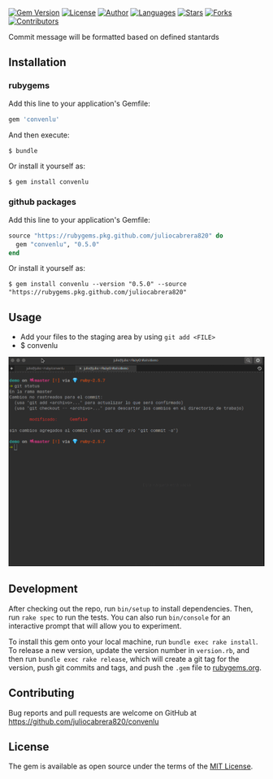 [![Gem Version](https://badge.fury.io/rb/convenlu.svg)](https://badge.fury.io/rb/convenlu)
[![License](https://img.shields.io/github/license/juliocabrera820/convenlu?color=233D3D4&style=flat)](https://opensource.org/licenses/MIT)
[![Author](https://img.shields.io/badge/author-juliocabrera820-3D3D4D?color=233D3D4&style=flat)](https://github.com/juliocabrera820)
[![Languages](https://img.shields.io/github/languages/count/juliocabrera820/convenlu?color=%233D3D4D&style=flat)](#)
[![Stars](https://img.shields.io/github/stars/juliocabrera820/convenlu?color=233D3D4&style=flat)](https://github.com/juliocabrera820/convenlu/stargazers)
[![Forks](https://img.shields.io/github/forks/juliocabrera820/convenlu?color=233D3D4&style=flat)](https://github.com/juliocabrera820/convenlu/network/members)
[![Contributors](https://img.shields.io/github/contributors/juliocabrera820/convenlu?color=233D3D4&style=flat)](https://github.com/juliocabrera820/convenlu/graphs/contributors)

Commit message will be formatted based on defined stantards

## Installation

### rubygems

Add this line to your application's Gemfile:

```ruby
gem 'convenlu'
```

And then execute:

    $ bundle

Or install it yourself as:

    $ gem install convenlu

### github packages

Add this line to your application's Gemfile:

```ruby
source "https://rubygems.pkg.github.com/juliocabrera820" do
  gem "convenlu", "0.5.0"
end
```

Or install it yourself as:

    $ gem install convenlu --version "0.5.0" --source "https://rubygems.pkg.github.com/juliocabrera820"

## Usage

* Add your files to the staging area by using `git add <FILE>`
*    $ convenlu

<p align="left"> 
    <img src=".github/docs/images/convenlu.gif" width="650"/>
</p>

## Development

After checking out the repo, run `bin/setup` to install dependencies. Then, run `rake spec` to run the tests. You can also run `bin/console` for an interactive prompt that will allow you to experiment.

To install this gem onto your local machine, run `bundle exec rake install`. To release a new version, update the version number in `version.rb`, and then run `bundle exec rake release`, which will create a git tag for the version, push git commits and tags, and push the `.gem` file to [rubygems.org](https://rubygems.org).

## Contributing

Bug reports and pull requests are welcome on GitHub at https://github.com/juliocabrera820/convenlu

## License

The gem is available as open source under the terms of the [MIT License](https://opensource.org/licenses/MIT).
